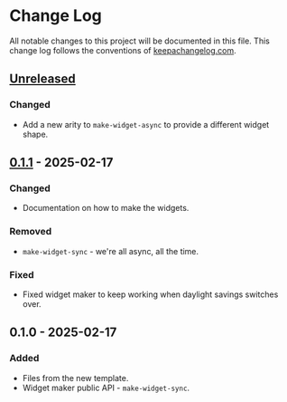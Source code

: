# Change Log
All notable changes to this project will be documented in this file. This change log follows the conventions of [keepachangelog.com](http://keepachangelog.com/).

## [Unreleased]
### Changed
- Add a new arity to `make-widget-async` to provide a different widget shape.

## [0.1.1] - 2025-02-17
### Changed
- Documentation on how to make the widgets.

### Removed
- `make-widget-sync` - we're all async, all the time.

### Fixed
- Fixed widget maker to keep working when daylight savings switches over.

## 0.1.0 - 2025-02-17
### Added
- Files from the new template.
- Widget maker public API - `make-widget-sync`.

[Unreleased]: https://github.com/your-name/compound-interest/compare/0.1.1...HEAD
[0.1.1]: https://github.com/your-name/compound-interest/compare/0.1.0...0.1.1

